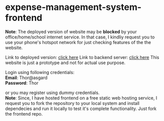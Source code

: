 # expense-management-system-frontend

**Note**: The deployed version of website may be **blocked** by your office/home/school internet service. In that case, I kindliy request you to use your phone's hotspot network for just checking features of the the website.          

Link to deployed version: [click here](https://expense-management-system-frontend.onrender.com) 
Link to backend server: [click here](https://github.com/ujjawalmodanwal/expense-management-system-backend)
This website is just a prototype and not for actual use purpose.
       

Login using following credentials:      
**Email**: Thor@asgard        
**Password**: Thor                

or you may register using dummy credentials.      
**Note**: Since, I have hosted frontend on a free static web hosting service, I request you to fork the repository to your local system and install dependecies and run it locally to test it's complete functionality. Just fork the frontend repo.  

